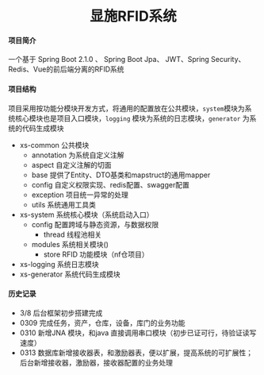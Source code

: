 <h1 style="text-align: center"> 显施RFID系统</h1>



#### 项目简介
一个基于 Spring Boot 2.1.0 、 Spring Boot Jpa、 JWT、Spring Security、Redis、Vue的前后端分离的RFID系统


#### 项目结构
项目采用按功能分模块开发方式，将通用的配置放在公共模块，```system```模块为系统核心模块也是项目入口模块，```logging``` 模块为系统的日志模块，```generator``` 为系统的代码生成模块

- xs-common 公共模块
    - annotation 为系统自定义注解
    - aspect 自定义注解的切面
    - base 提供了Entity、DTO基类和mapstruct的通用mapper
    - config 自定义权限实现、redis配置、swagger配置
    - exception 项目统一异常的处理
    - utils 系统通用工具类
- xs-system 系统核心模块（系统启动入口）
	- config 配置跨域与静态资源，与数据权限
	    - thread 线程池相关
	- modules 系统相关模块()
	    - store  RFID 功能模块（nf仓项目）
- xs-logging 系统日志模块
- xs-generator 系统代码生成模块


#### 历史记录
- 3/8 后台框架初步搭建完成
- 0309 完成任务，资产，仓库，设备，库门的业务功能
- 0310 新增JNA 模块，和java 直接调用串口模块（初步已证可行，待验证读写速度）
- 0313 数据库新增接收器表，和激励器表，便以扩展，提高系统的可扩展性；后台新增接收器，激励器，接收器配置的业务处理



